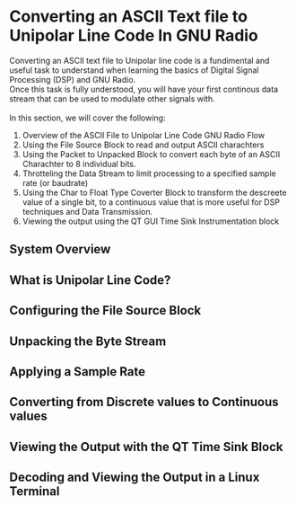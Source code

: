 # Converting an ASCII Text file to Unipolar Line Code In GNU Radio
Converting an ASCII text file to Unipolar line code is a fundimental and useful task to understand when learning the basics of Digital Signal Processing (DSP) and GNU Radio.<br>
Once this task is fully understood, you will have your first continous data stream that can be used to modulate other signals with.<br>
<br>
In this section, we will cover the following:<br>

1. Overview of the ASCII File to Unipolar Line Code GNU Radio Flow
2. Using the File Source Block to read and output ASCII charachters 
3. Using the Packet to Unpacked Block to convert each byte of an ASCII Charachter to 8 individual bits.
4. Throtteling the Data Stream to limit processing to a specified sample rate (or baudrate) 
5. Using the Char to Float Type Coverter Block to transform the descreete value of a single bit, to a continuous value that is more useful for DSP techniques and Data Transmission.
6. Viewing the output using the QT GUI Time Sink Instrumentation block

## System Overview


## What is Unipolar Line Code?


## Configuring the File Source Block


## Unpacking the Byte Stream


## Applying a Sample Rate


## Converting from Discrete values to Continuous values


## Viewing the Output with the QT Time Sink Block


## Decoding and Viewing the Output in a Linux Terminal 
